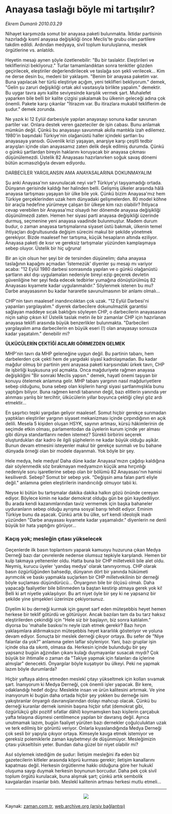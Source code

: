# Anayasa taslağı  böyle mi tartışılır?

*Ekrem Dumanlı 2010.03.29*

<td class="columnist-detail">
<p>Nihayet karşımızda somut bir anayasa paketi bulunmakta. İktidar partisinin hazırladığı kısmî anayasa değişikliği önce Meclis'te grubu olan partilere takdim edildi. Ardından medyaya, sivil toplum kuruluşlarına, meslek örgütlerine vs. anlatıldı.</p>
<p>
<div id="haberMetinDiv">
<p>Heyetin mesajı aynen şöyle özetlenebilir: "Bu bir taslaktır. Eleştirileri ve tekliflerinizi bekliyoruz." Turlar tamamlandıktan sonra tenkitler gözden geçirilecek, eleştiriler değerlendirilecek ve taslağa son şekli verilecek... Kim ne derse desin bu, medeni bir yaklaşım. "Benim bir anayasa paketim var. Buna yapılacak her türlü eleştiriye açığım, yeni teklifleri bekliyorum." demek, "Gelin şu zaruri değişikliği ortak akıl vasıtasıyla birlikte yapalım." demektir. Bu uygar tavra aynı kalite seviyesinde karşılık vermek şart. Muhalefet yaparken bile belli bir kalite çizgisi yakalamak bu ülkenin geleceği adına çok önemli. Pakete karşı çıkanlar "İtirazım var. Bu itirazlara mukabil tekliflerim de şudur." demek zorunda.
<p>Ne yazık ki 12 Eylül darbesiyle yapılan anayasayı sonuna kadar savunan partiler var. Onlara destek veren gazeteciler de işin cabası. Bunu anlamak mümkün değil. Çünkü bu anayasayı savunmak akılla mantıkla izah edilemez. 1980'in başındaki Türkiye'nin olağanüstü haller içindeki şartları bu anayasaya yansıdı. Güvenlik krizi yaşayan, anarşiye karşı çeşitli tedbir arayışları içinde olan anayasamız zaten delik deşik edilmiş durumda. Çünkü o günkü şartlardan bireyin haklarını koruyacak bir anayasa çıkması düşünülemezdi. Üstelik 82 Anayasası hazırlanırken soğuk savaş dönemi bütün acımasızlığıyla devam ediyordu.
<p>DARBECİLER YARGILANSIN AMA ANAYASALARINA DOKUNMAYALIM
<p>Şu anki Anayasa'nın savunulacak neyi var? Türkiye'yi taşıyamadığı ortada. Dünyanın gerisinde kaldığı her halinden belli. Gelişmiş ülkeler arasında hâlâ anayasa tartışması yaşayan bir ülke bile yok. Çünkü bizim Anayasa'mız hem Türkiye gerçeklerinden uzak hem dünyadaki gelişmelerden. 80 model köhne bir araçla hedefine yürümeye çalışan bir ülkeye kim razı olabilir? İhtiyaca cevap verebilen bir Anayasa'mız olsaydı her dönemde anayasa değişikliği düşünülmezdi zaten. Hemen her siyasi parti anayasa değişikliği üzerinde durmuş, seçmenine yeni anayasa vaadinde bulunmuştur. Madem durum budur, o zaman anayasa tartışmalarına siyaset üstü bakmak, ülkenin temel ihtiyaçları doğrultusunda değişim sürecini makul bir şekilde yönetmek gerekiyor. Bizde maalesef her tartışma, küçük hesapların altında eziliyor. Anayasa paketi de kısır ve gereksiz tartışmalar yüzünden kamplaşmaya sebep oluyor. Üstelik bir hiç uğruna!
<p>Bir an için olsun her şeyi bir de tersinden düşünelim; daha anayasa taslağının kapağını açmadan 'İstemezük' diyenler şu mesajı mı variyor acaba: "12 Eylül 1980 darbesi sonrasında yapılan ve o günkü olağanüstü şartların akıl dışı uygulamaları nedeniyle bireyi ezip geçerek devletin güvenliğine her şeyi feda edecek tedbirler yumağına dönüştürülmüş 82 Anayasası kıyamete kadar uygulanmalıdır." Söylenmek istenen bu mu? Darbe anayasasının bu kadar hararetle savunulmasının bir anlamı olmalı... 
<p>CHP'nin tavrı maalesef inandırıcılıktan çok uzak. "12 Eylül Darbesi'ni yapanları yargılayalım." diyerek darbecilere dokunulmazlık garantisi sağlayan maddeye sıcak baktığını söyleyen CHP, o darbecilerin anayasasına niçin sahip çıksın ki! Üstelik taslak metin ile bir zamanlar CHP için hazırlanan anayasa teklifi arasında büyük benzerlikler bulunmakta. "Darbecileri yargılayalım ama darbecilerin en büyük eseri (!) olan anayasayı sonsuza kadar yaşatalım." denebilir mi? 
<p><b>ÜLKÜCÜLERİN ÇEKTİĞİ ACILARI GÖRMEZDEN GELMEK</b>
<p>MHP'nin tavrı da MHP geleneğine uygun değil. Bu partinin tabanı, hem darbelerden çok çekti hem de yargıdaki siyasî kadrolaşmadan. Bu kadar mağdur olmuş bir partinin yeni anayasa paketi karşısındaki ürkek tavrı, CHP ile işbirliği kuşkusuna yol açmakta. Onca mağduriyete rağmen anayasa değişikliğini "Bir sonraki Meclis yapsın." demek, hayatî önemi taşıyan bir konuyu ötelemek anlamına gelir. MHP tabanı yargının nasıl mağduriyetlere sebep olduğunu, buna sebep olan kişilerin hangi siyasi şartlanmışlıkla bunu yaptığını biliyor. Buna rağmen kendi tabanının değil, bazı elitlerin yanında yer alınması yanlış bir tercihtir, ülkücülerin yıllar boyunca çektiği çileyi göz ardı etmektir... 
<p>En şaşırtıcı tepki yargıdan geliyor maalesef. Somut hiçbir gerekçe sunmadan yaptıkları eleştiriler yargının siyaset mekanizması içinde çırpındığının en açık delili. Mesela 5 kişiden oluşan HSYK, sayının artması, kürsü hâkimlerinin de seçimde etkin olması, parlamentodan da üyelerin kurum içinde yer alması gibi dünya standartlarını neden istemez? Sürekli birbirini seçerek oluşturdukları dar kadro ile ilgili şüphelerin ne kadar büyük olduğu aşikâr. Bunun devam etmesini isteyenler makul bir gerekçe sunmalı ve bu bahane dünyada örneği olan bir modele dayanmalı. Yok böyle bir şey.
<p>Hele medya, hele medya! Daha düne kadar Anayasa'mızın çağdışı kaldığına dair söylenmedik söz bırakmayan medyamızın küçük ama hırçınlığı nedeniyle soru işaretlerine sebep olan bir bölümü 82 Anayasası'nın hamisi kesiliverdi. Sebep? Somut bir sebep yok. "Değişsin ama falan parti eliyle değil." anlamına gelen eleştirilerin inandırıcılığı olmuyor tabii ki.
<p>Neyse ki bütün bu tartışmalar dakika dakika halkın gözü önünde cereyan ediyor. Böylece kimin ne kadar demokrat olduğu gün be gün kaydediliyor. Bu arada kendi kazanımlarından taviz vermemek için başka bahaneler uyduranların sebep olduğu ayrışma sosyal barışı tehdit ediyor. Eminim Türkiye bunu da aşacak. Çünkü artık bu ülke, sırf kendi ideolojik inadı yüzünden "Darbe anayasası kıyamete kadar yaşamalıdır." diyenlerin ne denli büyük bir hata yaptığını görüyor... 
<p>
<p><h3>Kaçış yok; mesleğin çıtası yükselecek </h3>
<p>Geçenlerde ilk basın toplantısını yaparak kamuoyu huzuruna çıkan Medya Derneği bazı dar çevrelerde nedense olumsuz tepkiyle karşılandı. Hemen bir kulp takmaya yeltenenler oldu. Hatta buna bir CHP milletvekili bile alet oldu. Neymiş, kurucu üyeler 'yandaş medya' olarak tanınıyormuş. CHP olarak basın özgürlüğünden bahsedip, dünyanın dört bir yanında hükümeti ayrımcılık ve baskı yapmakla suçlarken bir CHP milletvekilinin bir derneği böyle suçlaması düşündürücü... Önyargının bile bir ölçüsü olmalı. Daha yapacağı faaliyetler bile bilinmeden ta baştan kestirip atmaya gerek yok ki! Belli ki art niyetle yaklaşılıyor. Bu art niyet öyle bir şey ki ne yapsanız bir şekilde yine şimşekleri üzerinize çekiyorsunuz.
<p>Diyelim ki bu derneği kurmak için gayret sarf eden müteşebbis heyet hemen herkese bir teklif götürdü ve götürüyor. Ancak bazıları tam da bu tarz haksız eleştirilerden çekindiği için "Hele siz bir başlayın, biz sonra katılalım." diyorsa bu 'mahalle baskısı'nı neyle izah etmek gerekir? Bazı hırçın yaklaşımlara aldırmaksızın müteşebbis heyet kararlılık gösteriyor ve yoluna devam ediyor. Sonuçta bir meslek derneği çıkıyor ortaya. Bu sefer de "Niye falanlar da yok?" anlamına gelen laflar söyleniyor. Yani, bazı gruplar işin içinde olsa da sıkıntı, olmasa da. Herkesin içinde bulunduğu bir şey yapsanız bugün ağzından çıkanı kulağı duymayanlar susacak mıydı? Çok büyük bir ihtimalle o zaman da "Takiye yapmak için falanları da içlerine almışlar" denecekti. Önyargılar böyle kuşatıyor bu ülkeyi. Peki ne yapmak lazım böyle durumlarda?
<p>Hiçbir yaftaya aldırış etmeden meslekî çıtayı yükseltmek için kolları sıvamak şart. İnanıyorum ki Medya Derneği, çok önemli işler yapacak. Bir kere, odaklandığı hedef doğru: Meslekte insan ve ürün kalitesini artırmak. Ve yine inanıyorum ki bugün daha ortada hiçbir şey yokken bu derneğe isim yakıştıranlar önyargılı davranışlarından dolayı mahcup olacak. Çünkü bu derneği kuranlar dernek isminin başına hiçbir sıfat (demokrat gibi, özgürlükçü gibi pozitif sıfatlar dâhil) koymamışken bazı kişilerin çarçabuk yafta telaşına düşmesi centilmence yapılan bir davranış değil. Ayrıca unutmamak lazım, bugün faaliyet yürüten bazı dernekler çoğulculuktan uzak ve terk edilmiş bir görüntü veriyor. Onlarla kıyaslandığında Medya Derneği çok sesli bir yapıyla çıkıyor ortaya. Kimseyle kavga etmek istemiyor ve gereksiz polemiklerle zaman kaybetmeyi de düşünmüyor. Mesleğimizin çıtası yükseltilsin yeter. Bundan daha güzel bir niyet olabilir mi?
<p>Asıl söylemek istediğim de şudur: İletişim mesleğini ifa eden biz gazetecilerin kitleler arasında köprü kurması gerekir; iletişim kanallarını kapatması değil. Herkesin örgütlenme hakkı olduğuna göre her hukukî oluşuma saygı duymak herkesin boynunun borcudur. Daha pek çok sivil toplum örgütü kurulacak, buna alışmak şart; çünkü artık sembolik kavgalardan insanlar bıktı. Meslekî kalitenin artması herkesi mutlu etmeli... 
<p>
<hr/>
<p>
<p align="center"><img border="0" src="http://web.archive.org/web/20110107125118im_/http://medya.zaman.com.tr/2010/03/29/tiraj.png"/>
</p></p></p></p></p></p></p></p></p></p></p></p></p></p></p></p></p></p></p></p></div>
</p>
<a href="http://web.archive.org/web/20110107125118/mailto:e.dumanli@zaman.com.tr">
</a></td>

Kaynak: [zaman.com.tr](http://zaman.com.tr/yazar.do?yazino=966810), [web.archive.org (arşiv bağlantısı)](http://web.archive.org/web/20110107125118/http://www.zaman.com.tr/yazar.do?yazino=966810)
